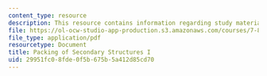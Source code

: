 ```yaml
---
content_type: resource
description: This resource contains information regarding study materials.
file: https://ol-ocw-studio-app-production.s3.amazonaws.com/courses/7-88j-protein-folding-and-human-disease-spring-2015/29951fc08fde0f5b675b5a412d85cd70_MIT7_88JS15_Packing.pdf
file_type: application/pdf
resourcetype: Document
title: Packing of Secondary Structures I
uid: 29951fc0-8fde-0f5b-675b-5a412d85cd70
---
```

